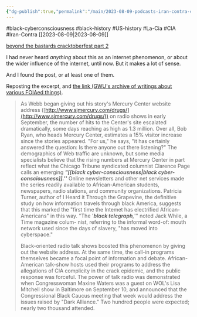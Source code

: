 ```yaml
---
{"dg-publish":true,"permalink":"/main/2023-08-09-podcasts-iran-contra-crack-cocaine-the-cia-and-how-uncovering-it-kickstarted-a-black-cyber-consciousness-in-the-mid-90s/","noteIcon":""}
---
```


#black-cyberconsciousness #black-history #US-history #La-Cia #CIA #Iran-Contra
[[2023-08-09\|2023-08-09]]

[beyond the bastards cracktoberfest part 2](https://podcasts.apple.com/pl/podcast/cracktoberfest-part-two-how-the-cia-became-drug-dealers/id1373812661?i=1000581489931&l=pl)

I had never heard *anything* about this as an internet phenomenon, or about the wider influence of the internet, until now.  But it makes a lot of sense.

And I found the post, or at least one of them.

Reposting the excerpt, and [the link (GWU's archive of writings about various FOIAed things)](https://nsarchive2.gwu.edu/NSAEBB/NSAEBB113/storm.htm).

> As Webb began giving out his story's Mercury Center website address ([http://www.sjmercury.com/drugs/](http://www.sjmercury.com/drugs/)) on radio shows in early September, the number of hits to the Center's site escalated dramatically, some days reaching as high as 1.3 million. Over all, Bob Ryan, who heads Mercury Center, estimates a 15% visitor increase since the stories appeared. "For us," he says, "it has certainly answered the question: Is there anyone out there listening?" The demographics of Web traffic are unknown, but some media specialists believe that the rising numbers at Mercury Center in part reflect what the Chicago Tribune syndicated columnist Clarence Page calls an emerging _**"[[black cyber-consciousness\|black cyber-consciousness]].''**_ Online newsletters and other net services made the series readily available to African-American students, newspapers, radio stations, and community organizations. Patricia Turner, author of I Heard it Through the Grapevine, the definitive study on how information travels through black America, suggests that this marked the "first time the Intemet has electrified African-Americans" in this way. "The '_**black telegraph**,_'" noted Jack While, a Time magazine colum- nist, referring to the informal word-of: mouth network used since the days of slavery, "has moved into cyberspace."
> 
> Black-oriented radio talk shows boosted this phenomenon by giving out the website address. At the same time, the call-in programs themselves became a focal point of information and debate. African-American talk-show hosts used their programs to address the allegations of CIA complicity in the crack epidemic, and the public response was forceful. The power of talk radio was demonstrated when Congresswoman Maxine Waters was a guest on WOL's Lisa Mitchell show in Baltimore on September 10, and announced that the Congressional Black Caucus meeting that week would address the issues raised by "Dark Alliance." Two hundred people were expected; nearly two thousand attended. 
